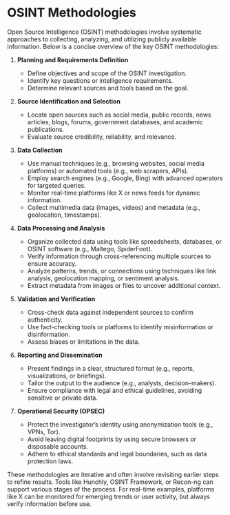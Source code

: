 # OSINT Methodologies

Open Source Intelligence (OSINT) methodologies involve systematic approaches to collecting, analyzing, and utilizing publicly available information. Below is a concise overview of the key OSINT methodologies:

1. **Planning and Requirements Definition**  
   - Define objectives and scope of the OSINT investigation.  
   - Identify key questions or intelligence requirements.  
   - Determine relevant sources and tools based on the goal.

2. **Source Identification and Selection**  
   - Locate open sources such as social media, public records, news articles, blogs, forums, government databases, and academic publications.  
   - Evaluate source credibility, reliability, and relevance.

3. **Data Collection**  
   - Use manual techniques (e.g., browsing websites, social media platforms) or automated tools (e.g., web scrapers, APIs).  
   - Employ search engines (e.g., Google, Bing) with advanced operators for targeted queries.  
   - Monitor real-time platforms like X or news feeds for dynamic information.  
   - Collect multimedia data (images, videos) and metadata (e.g., geolocation, timestamps).

4. **Data Processing and Analysis**  
   - Organize collected data using tools like spreadsheets, databases, or OSINT software (e.g., Maltego, SpiderFoot).  
   - Verify information through cross-referencing multiple sources to ensure accuracy.  
   - Analyze patterns, trends, or connections using techniques like link analysis, geolocation mapping, or sentiment analysis.  
   - Extract metadata from images or files to uncover additional context.

5. **Validation and Verification**  
   - Cross-check data against independent sources to confirm authenticity.  
   - Use fact-checking tools or platforms to identify misinformation or disinformation.  
   - Assess biases or limitations in the data.

6. **Reporting and Dissemination**  
   - Present findings in a clear, structured format (e.g., reports, visualizations, or briefings).  
   - Tailor the output to the audience (e.g., analysts, decision-makers).  
   - Ensure compliance with legal and ethical guidelines, avoiding sensitive or private data.

7. **Operational Security (OPSEC)**  
   - Protect the investigator’s identity using anonymization tools (e.g., VPNs, Tor).  
   - Avoid leaving digital footprints by using secure browsers or disposable accounts.  
   - Adhere to ethical standards and legal boundaries, such as data protection laws.

These methodologies are iterative and often involve revisiting earlier steps to refine results. Tools like Hunchly, OSINT Framework, or Recon-ng can support various stages of the process. For real-time examples, platforms like X can be monitored for emerging trends or user activity, but always verify information before use.
